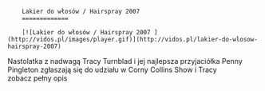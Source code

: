 
        Lakier do włosów / Hairspray 2007 
        =============
        
        [![Lakier do włosów / Hairspray 2007 ](http://vidos.pl/images/player.gif)](http://vidos.pl/lakier-do-wlosow-hairspray-2007)
        
        
 Nastolatka z nadwagą Tracy Turnblad i jej najlepsza przyjaciółka Penny Pingleton zgłaszają się do udziału w Corny Collins Show i Tracy zobacz pełny opis
    